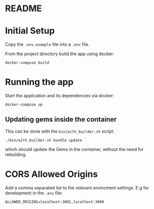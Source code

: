 # README


# Initial Setup

Copy the `.env.example` file into a `.env` file.

From the project directory build the app using docker:

```
docker-compose build
```

# Running the app

Start the application and its dependencies via docker:

```
docker-compose up
```

## Updating gems inside the container

This can be done with the `bin/with_builder.sh` script:
```
./bin/with_builder.sh bundle update
```
which should update the Gems in the container, without the need for rebuilding.

# CORS Allowed Origins

Add a comma separated list to the relevant enviroment settings. E.g for development in the `.env` file:

```
ALLOWED_ORIGINS=localhost:3002,localhost:3000

